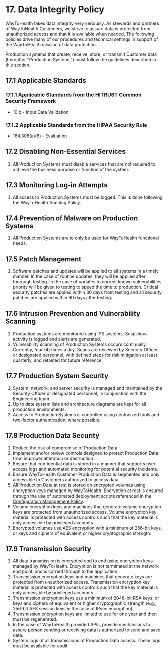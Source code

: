 # 17. Data Integrity Policy

WayToHealth takes data integrity very seriously. As stewards and partners of WayToHealth Customers, we strive to assure data is protected from unauthorized access and that it is available when needed. The following policies drive many of our procedures and technical settings in support of the WayToHealth mission of data protection.

Production systems that create, receive, store, or transmit Customer data (hereafter "Production Systems") must follow the guidelines described in this section.

## 17.1 Applicable Standards

### 17.1.1 Applicable Standards from the HITRUST Common Security Framework

* 10.b - Input Data Validation

### 17.1.2 Applicable Standards from the HIPAA Security Rule

* 164.308(a)(8) - Evaluation

## 17.2 Disabling Non-Essential Services

1. All Production Systems must disable services that are not required to achieve the business purpose or function of the system.

## 17.3 Monitoring Log-in Attempts

1. All access to Production Systems must be logged. This is done following the WayToHealth Auditing Policy.

## 17.4 Prevention of Malware on Production Systems

1. All Production Systems are to only be used for WayToHealth functional needs.

## 17.5 Patch Management

1. Software patches and updates will be applied to all systems in a timely manner. In the case of routine updates, they will be applied after thorough testing. In the case of updates to correct known vulnerabilities, priority will be given to testing to speed the time to production. Critical security patches are applied within 30 days from testing and all security patches are applied within 90 days after testing.

## 17.6 Intrusion Prevention and Vulnerability Scanning

1. Production systems are monitored using IPS systems. Suspicious activity is logged and alerts are generated.
2. Vulnerability scanning of Production Systems occurs continually. Currently, four (4) times a day. Scans are reviewed by Security Officer or designated personnel, with defined steps for risk mitigation at least quarterly, and retained for future reference.

## 17.7 Production System Security

1. System, network, and server security is managed and maintained by the Security Officer or designated personnel, in conjunction with the Engineering team.
2. Up to date system lists and architecture diagrams are kept for all production environments.
3. Access to Production Systems is controlled using centralized tools and two-factor authentication, where possible.

## 17.8 Production Data Security

1. Reduce the risk of compromise of Production Data.
2. Implement and/or review controls designed to protect Production Data from improper alteration or destruction.
3. Ensure that confidential data is stored in a manner that supports user access logs and automated monitoring for potential security incidents.
4. Ensure WayToHealth Customer Production Data is segmented and only accessible to Customers authorized to access data.
5. All Production Data at rest is stored on encrypted volumes using encryption keys managed by WayToHealth. Encryption at rest is ensured through the use of automated deployment scripts referenced in the [Configuration Management Policy](#9-configuration-management-policy).
6. Volume encryption keys and machines that generate volume encryption keys are protected from unauthorized access. Volume encryption key material is protected with access controls such that the key material is only accessible by privileged accounts.
7. Encrypted volumes use AES encryption with a minimum of 256-bit keys, or keys and ciphers of equivalent or higher cryptographic strength.

## 17.9 Transmission Security

1. All data transmission is encrypted end to end using encryption keys managed by WayToHealth. Encryption is not terminated at the network end point, and is carried through to the application.
2. Transmission encryption keys and machines that generate keys are protected from unauthorized access. Transmission encryption key material is protected with access controls such that the key material is only accessible by privileged accounts.
3. Transmission encryption keys use a minimum of 2048-bit RSA keys, or keys and ciphers of equivalent or higher cryptographic strength (e.g., 256-bit AES session keys in the case of IPsec encryption).
4. Transmission encryption keys are limited to use for one year and then must be regenerated.
5. In the case of WayToHealth provided APIs, provide mechanisms to assure person sending or receiving data is authorized to send and save data.
6. System logs of all transmissions of Production Data access. These logs must be available for audit.

